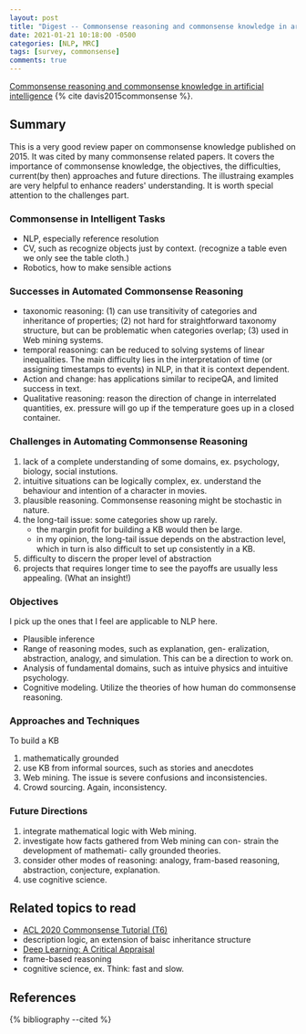 ```yaml
---
layout: post
title: "Digest -- Commonsense reasoning and commonsense knowledge in artificial intelligence"
date: 2021-01-21 10:18:00 -0500
categories: [NLP, MRC]
tags: [survey, commonsense]
comments: true
---
```


[Commonsense reasoning and commonsense knowledge in artificial intelligence]()  {% cite davis2015commonsense %}.

## Summary
This is a very good review paper on commonsense knowledge published on 2015. It was cited by many commonsense related papers. It covers the importance of commonsense knowledge, the objectives, the difficulties, current(by then) approaches and future directions. The illustraing examples are very helpful to enhance readers' understanding. It is worth special attention to the challenges part.

### Commonsense in Intelligent Tasks
- NLP, especially reference resolution
- CV, such as recognize objects just by context. (recognize a table even we only see the table cloth.)
- Robotics, how to make sensible actions

### Successes in Automated Commonsense Reasoning
- taxonomic reasoning: (1) can use transitivity of categories and inheritance of properties; (2) not hard for straightforward taxonomy structure, but can be problematic when categories overlap; (3) used in Web mining systems.
- temporal reasoning: can be reduced to solving systems of linear inequalities. The main difficulty lies in the interpretation of time (or assigning timestamps to events) in NLP, in that it is context dependent.
- Action and change: has applications similar to recipeQA, and limited success in text.
- Qualitative reasoning: reason the direction of change in interrelated quantities, ex. pressure will go up if the temperature goes up in a closed container.

### Challenges in Automating Commonsense Reasoning
1. lack of a complete understanding of some domains, ex. psychology, biology, social instutions.
2. intuitive situations can be logically complex, ex. understand the behaviour and intention of a character in movies.
3. plausible reasoning. Commonsense reasoning might be stochastic in nature.
4. the long-tail issue: some categories show up rarely.
    - the margin profit for building a KB would then be large.
    - in my opinion, the long-tail issue depends on the abstraction level, which in turn is also difficult to set up consistently in a KB.
5. difficulty to discern the proper level of abstraction
6. projects that requires longer time to see the payoffs are usually less appealing. (What an insight!)

### Objectives
I pick up the ones that I feel are applicable to NLP here.
- Plausible inference
- Range of reasoning modes, such as explanation, gen- eralization, abstraction, analogy, and simulation. This can be a direction to work on.
- Analysis of fundamental domains, such as intuive physics and intuitive psychology.
- Cognitive modeling. Utilize the theories of how human do commonsense reasoning.

### Approaches and Techniques
To build a KB
1. mathematically grounded
2. use KB from informal sources, such as stories and anecdotes
3. Web mining. The issue is severe confusions and inconsistencies.
4. Crowd sourcing. Again, inconsistency.

### Future Directions
1. integrate mathematical logic with Web mining.
2. investigate how facts gathered from Web mining can con- strain the development of mathemati- cally grounded theories.
3. consider other modes of reasoning: analogy, fram-based reasoning, abstraction, conjecture, explanation.
4. use cognitive science.


## Related topics to read
- [ACL 2020 Commonsense Tutorial (T6)](https://homes.cs.washington.edu/~msap/acl2020-commonsense/)
- description logic, an extension of baisc inheritance structure
- [Deep Learning: A Critical Appraisal](https://arxiv.org/pdf/1801.00631.pdf)
- frame-based reasoning
- cognitive science, ex. Think: fast and slow.

## References

<!-- {% cite  %} -->

{% bibliography --cited %}
